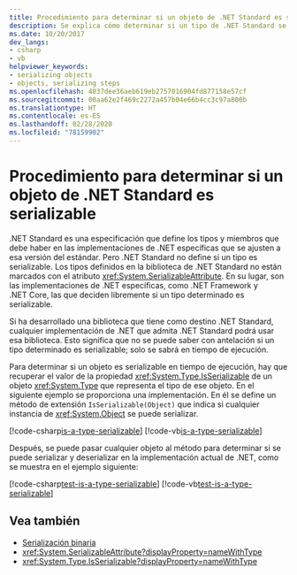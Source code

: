 ```yaml
---
title: Procedimiento para determinar si un objeto de .NET Standard es serializable
description: Se explica cómo determinar si un tipo de .NET Standard se puede serializar en tiempo de ejecución.
ms.date: 10/20/2017
dev_langs:
- csharp
- vb
helpviewer_keywords:
- serializing objects
- objects, serializing steps
ms.openlocfilehash: 4037dee36aeb619eb2757016904fd877158e57cf
ms.sourcegitcommit: 00aa62e2f469c2272a457b04e66b4cc3c97a800b
ms.translationtype: HT
ms.contentlocale: es-ES
ms.lasthandoff: 02/28/2020
ms.locfileid: "78159902"
---
```

# <a name="how-to-determine-if-a-net-standard-object-is-serializable"></a>Procedimiento para determinar si un objeto de .NET Standard es serializable

.NET Standard es una especificación que define los tipos y miembros que debe haber en las implementaciones de .NET específicas que se ajusten a esa versión del estándar. Pero .NET Standard no define si un tipo es serializable. Los tipos definidos en la biblioteca de .NET Standard no están marcados con el atributo <xref:System.SerializableAttribute>. En su lugar, son las implementaciones de .NET específicas, como .NET Framework y .NET Core, las que deciden libremente si un tipo determinado es serializable.

Si ha desarrollado una biblioteca que tiene como destino .NET Standard, cualquier implementación de .NET que admita .NET Standard podrá usar esa biblioteca. Esto significa que no se puede saber con antelación si un tipo determinado es serializable; solo se sabrá en tiempo de ejecución.

Para determinar si un objeto es serializable en tiempo de ejecución, hay que recuperar el valor de la propiedad <xref:System.Type.IsSerializable> de un objeto <xref:System.Type> que representa el tipo de ese objeto. En el siguiente ejemplo se proporciona una implementación. En él se define un método de extensión `IsSerializable(Object)` que indica si cualquier instancia de <xref:System.Object> se puede serializar.

[!code-csharp[is-a-type-serializable](~/samples/snippets/standard/serialization/is-serializable/csharp/program.cs#2)]
[!code-vb[is-a-type-serializable](~/samples/snippets/standard/serialization/is-serializable/vb/library.vb#2)]

Después, se puede pasar cualquier objeto al método para determinar si se puede serializar y deserializar en la implementación actual de .NET, como se muestra en el ejemplo siguiente:

[!code-csharp[test-is-a-type-serializable](~/samples/snippets/standard/serialization/is-serializable/csharp/program.cs#1)]
[!code-vb[test-is-a-type-serializable](~/samples/snippets/standard/serialization/is-serializable/vb/program.vb#1)]

## <a name="see-also"></a>Vea también

- [Serialización binaria](binary-serialization.md)
- <xref:System.SerializableAttribute?displayProperty=nameWithType>
- <xref:System.Type.IsSerializable?displayProperty=nameWithType>
